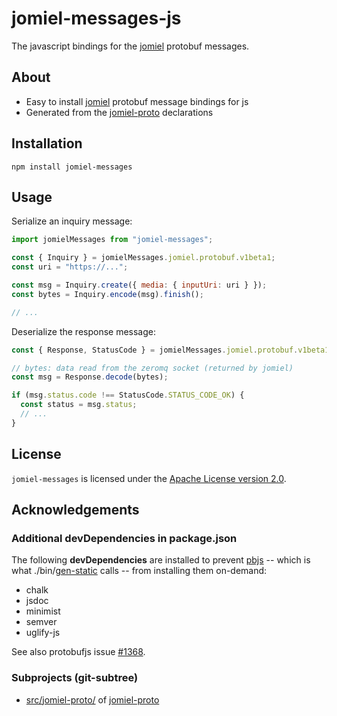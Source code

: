 # jomiel-messages-js

The javascript bindings for the [jomiel] protobuf messages.

## About

- Easy to install [jomiel] protobuf message bindings for js
- Generated from the [jomiel-proto] declarations

[jomiel]: https://github.com/guendto/jomiel

## Installation

```shell
npm install jomiel-messages
```

## Usage

Serialize an inquiry message:

```javascript
import jomielMessages from "jomiel-messages";

const { Inquiry } = jomielMessages.jomiel.protobuf.v1beta1;
const uri = "https://...";

const msg = Inquiry.create({ media: { inputUri: uri } });
const bytes = Inquiry.encode(msg).finish();

// ...
```

Deserialize the response message:

```javascript
const { Response, StatusCode } = jomielMessages.jomiel.protobuf.v1beta1;

// bytes: data read from the zeromq socket (returned by jomiel)
const msg = Response.decode(bytes);

if (msg.status.code !== StatusCode.STATUS_CODE_OK) {
  const status = msg.status;
  // ...
}
```

## License

`jomiel-messages` is licensed under the [Apache License version
2.0][aplv2].

[aplv2]: https://www.tldrlegal.com/l/apache2

## Acknowledgements

### Additional devDependencies in package.json

The following **devDependencies** are installed to prevent [pbjs] --
which is what ./bin/[gen-static] calls -- from installing them
on-demand:

- chalk
- jsdoc
- minimist
- semver
- uglify-js

See also protobufjs issue [#1368].

[gen-static]: https://github.com/guendto/jomiel-messages-js/blob/master/bin/gen-static
[pbjs]: https://github.com/protobufjs/protobuf.js/
[#1368]: https://github.com/protobufjs/protobuf.js/issues/1368

### Subprojects (git-subtree)

- [src/jomiel-proto/](src/jomiel-proto/) of [jomiel-proto]

[jomiel-proto]: https://github.com/guendto/jomiel-proto/
